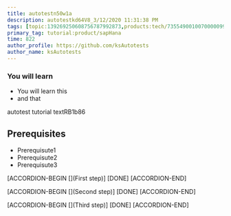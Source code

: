 ```yaml
---
title: autotestn50w1a
description: autotestkd64V8_3/12/2020 11:31:38 PM
tags: [topic:139269250608756787992873,products:tech/73554900100700000996,tutorial:experience/advanced]
primary_tag: tutorial:product/sapHana
time: 822
author_profile: https://github.com/ksAutotests
author_name: ksAutotests
---
```

### You will learn
- You will learn this
- and that

autotest tutorial textRB1b86

## Prerequisites
- Prerequisute1
- Prerequisute2
- Prerequisute3

[ACCORDION-BEGIN [](First step)]
[DONE]
[ACCORDION-END]

[ACCORDION-BEGIN [](Second step)]
[DONE]
[ACCORDION-END]

[ACCORDION-BEGIN [](Third step)]
[DONE]
[ACCORDION-END]

